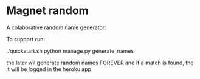 # Magnet random

A colaborative random name generator:

To support run:

./quickstart.sh
python manage.py generate_names

the later wil generate random names FOREVER and if a match is found, the it will be logged in the heroku app
